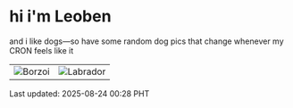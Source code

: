 # hi i'm Leoben

and i like dogs—so have some random dog pics that change whenever my CRON feels like it

|  |  |
|--------|----------|
| ![Borzoi](https://random-dog-vercel.vercel.app/api/random-borzoi?v=1755966531) | ![Labrador](https://random-dog-vercel.vercel.app/api/random-labrador?v=1755966531) |

Last updated: 2025-08-24 00:28 PHT
